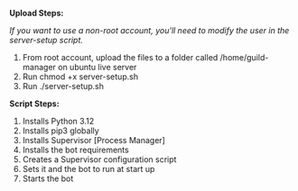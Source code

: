 **Upload Steps:**

_If you want to use a non-root account, you'll need to modify the user in the server-setup script._

1. From root account, upload the files to a folder called /home/guild-manager on ubuntu live server
2. Run chmod +x server-setup.sh
3. Run ./server-setup.sh

**Script Steps:**

1. Installs Python 3.12
2. Installs pip3 globally
3. Installs Supervisor [Process Manager]
4. Installs the bot requirements
5. Creates a Supervisor configuration script
6. Sets it and the bot to run at start up
7. Starts the bot
